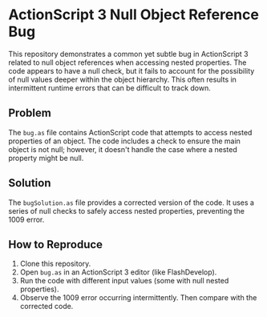 # ActionScript 3 Null Object Reference Bug

This repository demonstrates a common yet subtle bug in ActionScript 3 related to null object references when accessing nested properties.  The code appears to have a null check, but it fails to account for the possibility of null values deeper within the object hierarchy.  This often results in intermittent runtime errors that can be difficult to track down.

## Problem
The `bug.as` file contains ActionScript code that attempts to access nested properties of an object.  The code includes a check to ensure the main object is not null; however, it doesn't handle the case where a nested property might be null.

## Solution
The `bugSolution.as` file provides a corrected version of the code.  It uses a series of null checks to safely access nested properties, preventing the 1009 error.

## How to Reproduce
1. Clone this repository.
2. Open `bug.as` in an ActionScript 3 editor (like FlashDevelop).
3. Run the code with different input values (some with null nested properties).
4. Observe the 1009 error occurring intermittently.  Then compare with the corrected code.